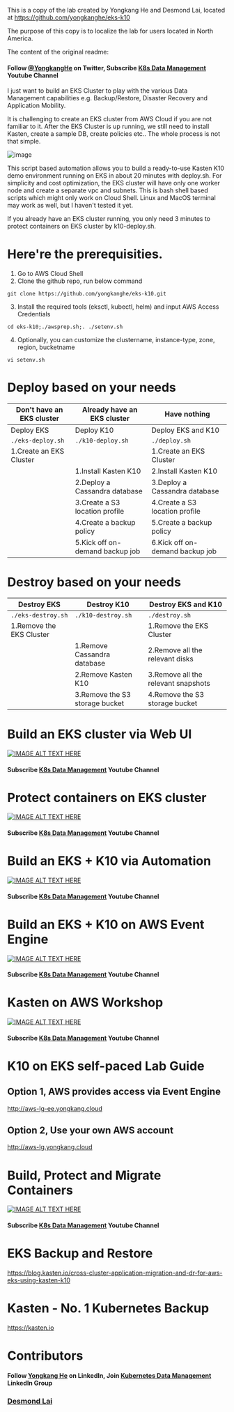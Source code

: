 This is a copy of the lab created by Yongkang He and Desmond Lai, located at https://github.com/yongkanghe/eks-k10

The purpose of this copy is to localize the lab for users located in North America.

The content of the original readme:

#### Follow [@YongkangHe](https://twitter.com/yongkanghe) on Twitter, Subscribe [K8s Data Management](https://www.youtube.com/channel/UCm-sw1b23K-scoVSCDo30YQ?sub_confirmation=1) Youtube Channel

I just want to build an EKS Cluster to play with the various Data Management capabilities e.g. Backup/Restore, Disaster Recovery and Application Mobility. 

It is challenging to create an EKS cluster from AWS Cloud if you are not familiar to it. After the EKS Cluster is up running, we still need to install Kasten, create a sample DB, create policies etc.. The whole process is not that simple.

![image](https://blog.kasten.io/hs-fs/hubfs/Blog%20Cross-Cluster%20Application%20Migration%20and%20Disaster%20Recovery%20for%20AWS%20EKS%20Using%20Kasten%20K10%20by%20Michael%20Cade%205.png?width=406&name=Blog%20Cross-Cluster%20Application%20Migration%20and%20Disaster%20Recovery%20for%20AWS%20EKS%20Using%20Kasten%20K10%20by%20Michael%20Cade%205.png)

This script based automation allows you to build a ready-to-use Kasten K10 demo environment running on EKS in about 20 minutes with deploy.sh. For simplicity and cost optimization, the EKS cluster will have only one worker node and create a separate vpc and subnets. This is bash shell based scripts which might only work on Cloud Shell. Linux and MacOS terminal may work as well, but I haven't tested it yet. 

If you already have an EKS cluster running, you only need 3 minutes to protect containers on EKS cluster by k10-deploy.sh. 

# Here're the prerequisities. 

1. Go to AWS Cloud Shell
2. Clone the github repo, run below command
````
git clone https://github.com/yongkanghe/eks-k10.git
````
3. Install the required tools (eksctl, kubectl, helm) and input AWS Access Credentials
````
cd eks-k10;./awsprep.sh;. ./setenv.sh
````
4. Optionally, you can customize the clustername, instance-type, zone, region, bucketname
````
vi setenv.sh
````

# Deploy based on your needs

| Don't have an EKS cluster | Already have an EKS cluster     | Have nothing                    |
|---------------------------|---------------------------------|---------------------------------|
| Deploy EKS                | Deploy K10                      | Deploy EKS and K10              |
| ``` ./eks-deploy.sh ```   | ``` ./k10-deploy.sh ```         | ``` ./deploy.sh ```             |
| 1.Create an EKS Cluster   |                                 | 1.Create an EKS Cluster         |
|                           | 1.Install Kasten K10            | 2.Install Kasten K10            |
|                           | 2.Deploy a Cassandra database   | 3.Deploy a Cassandra database   |
|                           | 3.Create a S3 location profile  | 4.Create a S3 location profile  |
|                           | 4.Create a backup policy        | 5.Create a backup policy        |
|                           | 5.Kick off on-demand backup job | 6.Kick off on-demand backup job |

# Destroy based on your needs

| Destroy EKS               | Destroy K10                         | Destroy EKS and K10                 |
|---------------------------|-------------------------------------|-------------------------------------|
| ``` ./eks-destroy.sh ```  | ``` ./k10-destroy.sh ```            | ``` ./destroy.sh ```                |
| 1.Remove the EKS Cluster  |                                     | 1.Remove the EKS Cluster            |
|                           | 1.Remove Cassandra database         | 2.Remove all the relevant disks     |
|                           | 2.Remove Kasten K10                 | 3.Remove all the relevant snapshots |
|                           | 3.Remove the S3 storage bucket      | 4.Remove the S3 storage bucket      |

# Build an EKS cluster via Web UI
[![IMAGE ALT TEXT HERE](https://img.youtube.com/vi/d0vhf_ggnko/0.jpg)](https://www.youtube.com/watch?v=d0vhf_ggnko)
#### Subscribe [K8s Data Management](https://www.youtube.com/channel/UCm-sw1b23K-scoVSCDo30YQ?sub_confirmation=1) Youtube Channel

# Protect containers on EKS cluster
[![IMAGE ALT TEXT HERE](https://img.youtube.com/vi/27sIjUbxgFk/0.jpg)](https://www.youtube.com/watch?v=27sIjUbxgFk)
#### Subscribe [K8s Data Management](https://www.youtube.com/channel/UCm-sw1b23K-scoVSCDo30YQ?sub_confirmation=1) Youtube Channel

# Build an EKS + K10 via Automation
[![IMAGE ALT TEXT HERE](https://img.youtube.com/vi/v_Aks8GFBVA/0.jpg)](https://www.youtube.com/watch?v=v_Aks8GFBVA)
#### Subscribe [K8s Data Management](https://www.youtube.com/channel/UCm-sw1b23K-scoVSCDo30YQ?sub_confirmation=1) Youtube Channel

# Build an EKS + K10 on AWS Event Engine
[![IMAGE ALT TEXT HERE](https://img.youtube.com/vi/VRJVdUqMiRg/0.jpg)](https://www.youtube.com/watch?v=VRJVdUqMiRg)
#### Subscribe [K8s Data Management](https://www.youtube.com/channel/UCm-sw1b23K-scoVSCDo30YQ?sub_confirmation=1) Youtube Channel

# Kasten on AWS Workshop
[![IMAGE ALT TEXT HERE](https://img.youtube.com/vi/AB97gJMlzRE/0.jpg)](https://www.youtube.com/watch?v=AB97gJMlzRE)
#### Subscribe [K8s Data Management](https://www.youtube.com/channel/UCm-sw1b23K-scoVSCDo30YQ?sub_confirmation=1) Youtube Channel

# K10 on EKS self-paced Lab Guide
## Option 1, AWS provides access via Event Engine
http://aws-lg-ee.yongkang.cloud

## Option 2, Use your own AWS account
http://aws-lg.yongkang.cloud

# Build, Protect and Migrate Containers
[![IMAGE ALT TEXT HERE](https://pbs.twimg.com/media/FK5rsaeXwAIEmtI?format=jpg&name=small)](https://www.youtube.com/channel/UCm-sw1b23K-scoVSCDo30YQ)
#### Subscribe [K8s Data Management](https://www.youtube.com/channel/UCm-sw1b23K-scoVSCDo30YQ?sub_confirmation=1) Youtube Channel

# EKS Backup and Restore
https://blog.kasten.io/cross-cluster-application-migration-and-dr-for-aws-eks-using-kasten-k10

# Kasten - No. 1 Kubernetes Backup
https://kasten.io 

# Contributors

#### Follow [Yongkang He](http://yongkang.cloud) on LinkedIn, Join [Kubernetes Data Management](https://www.linkedin.com/groups/13983251) LinkedIn Group

### [Desmond Lai](https://www.linkedin.com/in/desmondlyx/)
